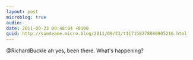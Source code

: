 ```yaml
---
layout: post
microblog: true
audio: 
date: 2011-09-23 09:48:04 +0100
guid: http://samdeane.micro.blog/2011/09/23/t117158278080905216.html
---
```

@RichardBuckle ah yes, been there. What's happening?
